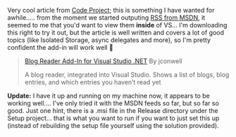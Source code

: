 Very cool article from [Code Project](http://www.codeproject.com); this is something I have wanted for awhile..... from the moment we started outputing [RSS from MSDN](http://msdn.microsoft.com/aboutmsdn/rss), it seemed to me that you'd want to view them **inside** of VS... I'm downloading this right to try it out, but the article is well written and covers a lot of good topics (like Isolated Storage, async delegates and more), so I'm pretty confident the add-in will work well 🙂

> [Blog Reader Add-In for Visual Studio .NET](http://www.codeproject.com/dotnet/BlogReaderArticle.asp)
> By jconwell
>
> A blog reader, integrated into Visual Studio. Shows a list of blogs, blog entries, and which entries you haven’t read yet

**Update:** I have it up and running on my machine now, it appears to be working well.... I've only tried it with the MSDN feeds so far, but so far so good. Just one hint, there is a .msi file in the Release directory under the Setup project... that is what you want to run if you want to just set this up (instead of rebuilding the setup file yourself using the solution provided).